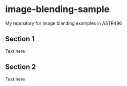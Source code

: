 # image-blending-sample

My repository for image blending examples in ASTR496

## Section 1

Text here

## Section 2

Text here
